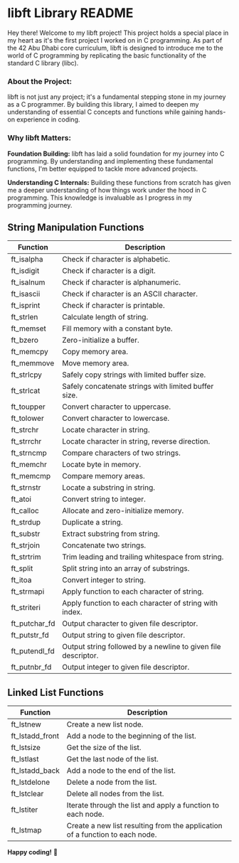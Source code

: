 # libft Library README

Hey there! Welcome to my libft project! This project holds a special place in my heart as it's the first project I worked on in C programming. As part of the 42 Abu Dhabi core curriculum, libft is designed to introduce me to the world of C programming by replicating the basic functionality of the standard C library (libc).

### About the Project:

libft is not just any project; it's a fundamental stepping stone in my journey as a C programmer. By building this library, I aimed to deepen my understanding of essential C concepts and functions while gaining hands-on experience in coding.

### Why libft Matters:

**Foundation Building:** libft has laid a solid foundation for my journey into C programming. By understanding and implementing these fundamental functions, I'm better equipped to tackle more advanced projects.

**Understanding C Internals:** Building these functions from scratch has given me a deeper understanding of how things work under the hood in C programming. This knowledge is invaluable as I progress in my programming journey.

## String Manipulation Functions

| Function      | Description                                        |
|---------------|----------------------------------------------------|
| ft_isalpha       | Check if character is alphabetic.                 |
| ft_isdigit       | Check if character is a digit.                     |
| ft_isalnum       | Check if character is alphanumeric.                |
| ft_isascii       | Check if character is an ASCII character.          |
| ft_isprint       | Check if character is printable.                   |
| ft_strlen        | Calculate length of string.                        |
| ft_memset        | Fill memory with a constant byte.                  |
| ft_bzero         | Zero-initialize a buffer.                          |
| ft_memcpy        | Copy memory area.                                  |
| ft_memmove       | Move memory area.                                  |
| ft_strlcpy       | Safely copy strings with limited buffer size.      |
| ft_strlcat       | Safely concatenate strings with limited buffer size.|
| ft_toupper       | Convert character to uppercase.                    |
| ft_tolower       | Convert character to lowercase.                    |
| ft_strchr        | Locate character in string.                        |
| ft_strrchr       | Locate character in string, reverse direction.     |
| ft_strncmp       | Compare characters of two strings.                 |
| ft_memchr        | Locate byte in memory.                             |
| ft_memcmp        | Compare memory areas.                              |
| ft_strnstr       | Locate a substring in string.                      |
| ft_atoi          | Convert string to integer.                         |
| ft_calloc        | Allocate and zero-initialize memory.               |
| ft_strdup        | Duplicate a string.                                |
| ft_substr     | Extract substring from string.                     |
| ft_strjoin    | Concatenate two strings.                           |
| ft_strtrim    | Trim leading and trailing whitespace from string.  |
| ft_split      | Split string into an array of substrings.          |
| ft_itoa       | Convert integer to string.                         |
| ft_strmapi    | Apply function to each character of string.        |
| ft_striteri   | Apply function to each character of string with index.|
| ft_putchar_fd | Output character to given file descriptor.         |
| ft_putstr_fd  | Output string to given file descriptor.            |
| ft_putendl_fd | Output string followed by a newline to given file descriptor.|
| ft_putnbr_fd  | Output integer to given file descriptor.           |

## Linked List Functions

| Function      | Description                                        |
|---------------|----------------------------------------------------|
| ft_lstnew     | Create a new list node.                            |
| ft_lstadd_front | Add a node to the beginning of the list.          |
| ft_lstsize    | Get the size of the list.                          |
| ft_lstlast    | Get the last node of the list.                     |
| ft_lstadd_back | Add a node to the end of the list.                 |
| ft_lstdelone  | Delete a node from the list.                       |
| ft_lstclear   | Delete all nodes from the list.                    |
| ft_lstiter    | Iterate through the list and apply a function to each node.|
| ft_lstmap     | Create a new list resulting from the application of a function to each node.|


**Happy coding!** 🚀
